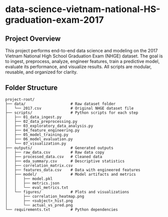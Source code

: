 # data-science-vietnam-national-HS-graduation-exam-2017

## Project Overview

This project performs end-to-end data science and modeling on the 2017 Vietnam National High School Graduation Exam (NHGE) dataset. The goal is to ingest, preprocess, analyze, engineer features, train a predictive model, evaluate its performance, and visualize results. All scripts are modular, reusable, and organized for clarity.

## Folder Structure

```
project-root/
├── data/                    # Raw dataset folder
│   └── 2017.csv             # Original NHGE dataset file
├── scripts/                 # Python scripts for each step
│   ├── 01_data_ingest.py
│   ├── 02_data_preprocessing.py
│   ├── 03_exploratory_data_analysis.py
│   ├── 04_feature_engineering.py
│   ├── 05_model_training.py
│   ├── 06_model_evaluation.py
│   └── 07_visualization.py
├── outputs/                 # Generated outputs
│   ├── raw_data.csv         # Raw data copy
│   ├── processed_data.csv   # Cleaned data
│   ├── eda_summary.csv      # Descriptive statistics
│   ├── correlation_matrix.csv
│   ├── features_data.csv    # Data with engineered features
│   ├── model/               # Model artifacts and metrics
│   │   ├── model.pkl
│   │   ├── metrics.json
│   │   └── eval_metrics.txt
│   └── figures/             # Plots and visualizations
│       ├── correlation_heatmap.png
│       ├── <subject>_hist.png
│       └── actual_vs_pred.png
└── requirements.txt         # Python dependencies
```

